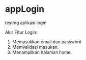 # appLogin
testing aplikasi login

Alur Fitur Login:
1. Memasukkan email dan password
2. Memvalidasi masukan.
3. Menampilkan halaman home.
